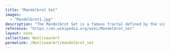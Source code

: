 ```yaml
---
title: "Mandelbrot Set"
images:
  - "Mandelbrot1.jpg"
description: "The Mandelbrot Set is a famous fractal defined by the simple recurrence relation \( z_{n+1} = z_n^2 + c \), where complex numbers generate infinitely intricate boundary patterns. It is a cornerstone of chaos theory and fractal geometry."
reference: "https://en.wikipedia.org/wiki/Mandelbrot_set"
layout: none
collection: NonlinearArt
permalink: /NonlinearArt/mandelbrot_set
---
```

